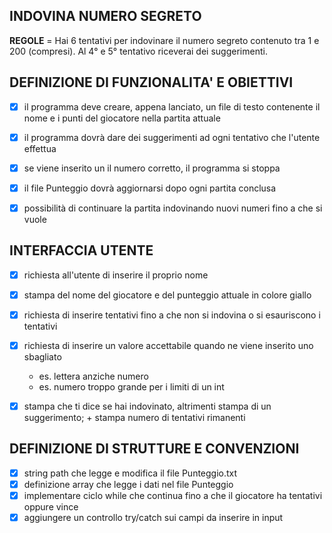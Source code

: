## INDOVINA NUMERO SEGRETO

**REGOLE** = Hai 6 tentativi per indovinare il numero segreto contenuto tra 1 e 200 (compresi). Al 4° e 5° tentativo riceverai dei suggerimenti.


## DEFINIZIONE DI FUNZIONALITA' E OBIETTIVI

-  [x]  il programma deve creare, appena lanciato, un file di testo contenente il nome e i punti del giocatore nella partita attuale
-  [x]  il programma dovrà dare dei suggerimenti ad ogni tentativo che l'utente effettua
-  [x]  se viene inserito un il numero corretto, il programma si stoppa
-  [x]  il file Punteggio dovrà aggiornarsi dopo ogni partita conclusa
-  [x]  possibilità di continuare la partita indovinando nuovi numeri fino a che si vuole



## INTERFACCIA UTENTE

-  [x]  richiesta all'utente di inserire il proprio nome
-  [x]  stampa del nome del giocatore e del punteggio attuale in colore giallo
-  [x]  richiesta di inserire tentativi fino a che non si indovina o si esauriscono i tentativi
-  [x]  richiesta di inserire un valore accettabile quando ne viene inserito uno sbagliato  
   -  es. lettera anziche numero  
   -  es. numero troppo grande per i limiti di un int
-  [x]  stampa che ti dice se hai indovinato, altrimenti stampa di un suggerimento; + stampa numero di tentativi rimanenti



## DEFINIZIONE DI STRUTTURE E CONVENZIONI

- [x] string path che legge e modifica il file Punteggio.txt
- [x] definizione array che legge i dati nel file Punteggio
- [x] implementare ciclo while che continua fino a che il giocatore ha tentativi oppure vince
- [x] aggiungere un controllo try/catch sui campi da inserire in input
